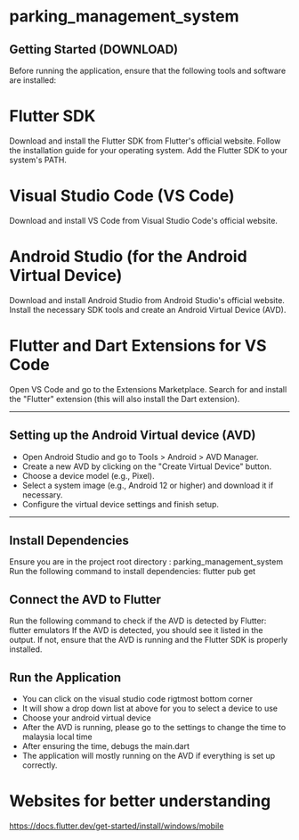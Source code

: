# parking_management_system

## Getting Started (DOWNLOAD)
Before running the application, ensure that the following tools and software are installed:

# Flutter SDK
Download and install the Flutter SDK from Flutter's official website.
Follow the installation guide for your operating system.
Add the Flutter SDK to your system's PATH.

# Visual Studio Code (VS Code)
Download and install VS Code from Visual Studio Code's official website.

# Android Studio (for the Android Virtual Device)
Download and install Android Studio from Android Studio's official website.
Install the necessary SDK tools and create an Android Virtual Device (AVD).

# Flutter and Dart Extensions for VS Code
Open VS Code and go to the Extensions Marketplace.
Search for and install the "Flutter" extension (this will also install the Dart extension).

-----------------------------------------------------------------------------------------------------
## Setting up the Android Virtual device (AVD)
- Open Android Studio and go to Tools > Android > AVD Manager.
- Create a new AVD by clicking on the "Create Virtual Device" button.
- Choose a device model (e.g., Pixel).
- Select a system image (e.g., Android 12 or higher) and download it if necessary.
- Configure the virtual device settings and finish setup.

-----------------------------------------------------------------------------------------------------
## Install Dependencies
Ensure you are in the project root directory : parking_management_system
Run the following command to install dependencies: flutter pub get

## Connect the AVD to Flutter
Run the following command to check if the AVD is detected by Flutter: flutter emulators
If the AVD is detected, you should see it listed in the output. If not, ensure that the AVD is running and the Flutter SDK is properly installed.

## Run the Application
- You can click on the visual studio code rigtmost bottom corner
- It will show a drop down list at above for you to select a device to use
- Choose your android virtual device
- After the AVD is running, please go to the settings to change the time to malaysia local time 
- After ensuring the time, debugs the main.dart 
- The application will mostly running on the AVD if everything is set up correctly.

# Websites for better understanding
https://docs.flutter.dev/get-started/install/windows/mobile





